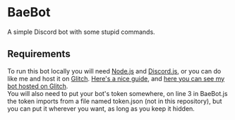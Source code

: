 # BaeBot
A simple Discord bot with some stupid commands.

## Requirements
To run this bot locally you will need [Node.js](https://nodejs.org/) and [Discord.js](https://discord.js.org/), or you can do like me and host it on [Glitch](https://glitch.com/). [Here's a nice guide](https://anidiotsguide_old.gitbooks.io/discord-js-bot-guide/content/other-guides/hosting-on-glitchcom.html), and [here you can see my bot hosted on Glitch](https://glitch.com/edit/#!/baebot).  
You will also need to put your bot's token somewhere, on line 3 in BaeBot.js the token imports from a file named token.json (not in this repository), but you can put it wherever you want, as long as you keep it hidden.
